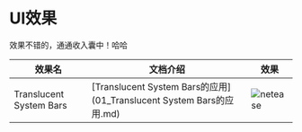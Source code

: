 # UI效果

效果不错的，通通收入囊中！哈哈


|	效果名	|	文档介绍		|	效果		|
|-----|-------|-------|
|	Translucent System Bars|	[Translucent System Bars的应用](01_Translucent System Bars的应用.md)	|	![netease](http://d.hiphotos.baidu.com/image/pic/item/b90e7bec54e736d1e4af09169d504fc2d5626974.jpg)	|
